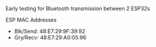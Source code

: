 Early testing for Bluetooth transmission between 2 ESP32s

ESP MAC Addresses

- Blk/Send: 48:E7:29:9F:39:92
- Gry/Recv: 48:E7:29:A0:05:96

